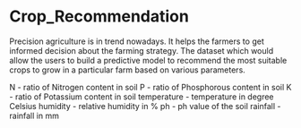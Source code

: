 # Crop_Recommendation


Precision agriculture is in trend nowadays. It helps the farmers to get informed decision about the farming strategy. 
The dataset which would allow the users to build a predictive model to recommend the most suitable crops to grow in a particular farm based on various parameters.

N - ratio of Nitrogen content in soil
P - ratio of Phosphorous content in soil
K - ratio of Potassium content in soil
temperature - temperature in degree Celsius
humidity - relative humidity in %
ph - ph value of the soil
rainfall - rainfall in mm
